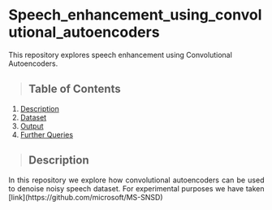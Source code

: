 # Speech_enhancement_using_convolutional_autoencoders
This repository explores speech enhancement using Convolutional Autoencoders.

>## Table of Contents
1. [Description](#description)
2. [Dataset](#dataset)
3. [Output](#output)
4. [Further Queries](#further-queries)

>## Description

<div style="text-align: justify">
In this repository we explore how convolutional autoencoders can be used to denoise noisy speech dataset. For experimental purposes we have taken [link](https://github.com/microsoft/MS-SNSD)
</div>
